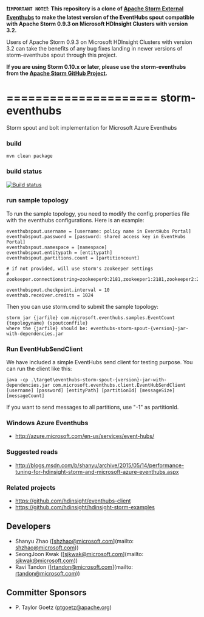 **:heavy_exclamation_mark:```IMPORTANT NOTE```:heavy_exclamation_mark:: This repository is a clone of [Apache Storm External Eventhubs](https://github.com/apache/storm/tree/master/external/storm-eventhubs) to make the latest version of the EventHubs spout compatible with Apache Storm 0.9.3 on Microsoft HDInsight Clusters with version 3.2.**

Users of Apache Storm 0.9.3 on Microsoft HDInsight Clusters with version 3.2 can take the benefits of any bug fixes landing in newer versions of storm-eventhubs spout through this project.

**If you are using Storm 0.10.x or later, please use the storm-eventhubs from the [Apache Storm GitHub Project](https://github.com/apache/storm).**

=====================
storm-eventhubs
=====================

Storm spout and bolt implementation for Microsoft Azure Eventhubs

### build ###
    mvn clean package

### build status ###

[![Build status](https://ci.appveyor.com/api/projects/status/742hmpexjqg537dp?svg=true)](https://ci.appveyor.com/project/rtandonmsft/storm-eventhubs)

### run sample topology ###
To run the sample topology, you need to modify the config.properties file with
the eventhubs configurations. Here is an example:

    eventhubspout.username = [username: policy name in EventHubs Portal]
    eventhubspout.password = [password: shared access key in EventHubs Portal]
    eventhubspout.namespace = [namespace]
    eventhubspout.entitypath = [entitypath]
    eventhubspout.partitions.count = [partitioncount]

    # if not provided, will use storm's zookeeper settings
    # zookeeper.connectionstring=zookeeper0:2181,zookeeper1:2181,zookeeper2:2181

    eventhubspout.checkpoint.interval = 10
    eventhub.receiver.credits = 1024

Then you can use storm.cmd to submit the sample topology:

    storm jar {jarfile} com.microsoft.eventhubs.samples.EventCount {topologyname} {spoutconffile}
    where the {jarfile} should be: eventhubs-storm-spout-{version}-jar-with-dependencies.jar

### Run EventHubSendClient ###
We have included a simple EventHubs send client for testing purpose. You can run the client like this:

    java -cp .\target\eventhubs-storm-spout-{version}-jar-with-dependencies.jar com.microsoft.eventhubs.client.EventHubSendClient
    [username] [password] [entityPath] [partitionId] [messageSize] [messageCount]

If you want to send messages to all partitions, use "-1" as partitionId.

### Windows Azure Eventhubs ###
* http://azure.microsoft.com/en-us/services/event-hubs/
    
### Suggested reads
* http://blogs.msdn.com/b/shanyu/archive/2015/05/14/performance-tuning-for-hdinsight-storm-and-microsoft-azure-eventhubs.aspx

### Related projects
* https://github.com/hdinsight/eventhubs-client
* https://github.com/hdinsight/hdinsight-storm-examples

## Developers
* Shanyu Zhao ([shzhao@microsoft.com](mailto: shzhao@microsoft.com))
* SeongJoon Kwak ([sjkwak@microsoft.com](mailto: sjkwak@microsoft.com))
* Ravi Tandon ([rtandon@microsoft.com](mailto: rtandon@microsoft.com))

## Committer Sponsors
* P. Taylor Goetz ([ptgoetz@apache.org](mailto:ptgoetz@apache.org))
